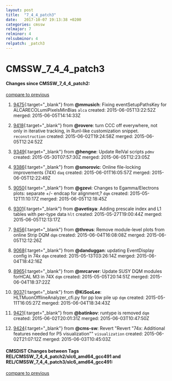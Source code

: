 ```yaml
---
layout: post
title:  "7_4_4_patch3"
date:   2017-10-07 19:13:38 +0200
categories: cmssw
relmajor: 7
relminor: 4
relsubminor: 4
relpatch: _patch3
---
```


# CMSSW_7_4_4_patch3
#### Changes since CMSSW_7_4_4_patch2:

[compare to previous](https://github.com/cms-sw/cmssw/compare/CMSSW_7_4_4_patch2...CMSSW_7_4_4_patch3)



1. [9475](http://github.com/cms-sw/cmssw/pull/9475){:target="_blank"}  from **@mmusich**: Fixing eventSetupPathsKey for ALCARECOLumiPixelsMinBias  `alca`  created: 2015-06-05T13:22:52Z merged: 2015-06-05T14:14:33Z

1. [9418](http://github.com/cms-sw/cmssw/pull/9418){:target="_blank"}  from **@rovere**: turn CCC off everywhere, not only in iterative tracking, in RunI-like customization snippet. `reconstruction`  created: 2015-06-02T19:24:58Z merged: 2015-06-05T12:24:52Z

1. [9349](http://github.com/cms-sw/cmssw/pull/9349){:target="_blank"}  from **@hengne**: Update RelVal scripts `pdmv`  created: 2015-05-30T07:57:30Z merged: 2015-06-05T12:23:05Z

1. [9386](http://github.com/cms-sw/cmssw/pull/9386){:target="_blank"}  from **@smorovic**: Online file-locking improvements (74X) `daq`  created: 2015-06-01T16:05:57Z merged: 2015-06-05T12:22:49Z

1. [9050](http://github.com/cms-sw/cmssw/pull/9050){:target="_blank"}  from **@gzevi**: Changes to Egamma/Electrons plots: separate +/- endcap for alignment,? `dqm`  created: 2015-05-12T11:10:17Z merged: 2015-06-05T12:18:45Z

1. [9301](http://github.com/cms-sw/cmssw/pull/9301){:target="_blank"}  from **@avetisya**: Adding prescale index and L1 tables with per-type data `hlt`  created: 2015-05-27T19:00:44Z merged: 2015-06-05T12:13:17Z

1. [9456](http://github.com/cms-sw/cmssw/pull/9456){:target="_blank"}  from **@threus**: Remove module-level plots from online Strip DQM  `dqm`  created: 2015-06-04T16:08:08Z merged: 2015-06-05T12:12:26Z

1. [9068](http://github.com/cms-sw/cmssw/pull/9068){:target="_blank"}  from **@danduggan**: updating EventDisplay config in 74x `dqm`  created: 2015-05-13T03:26:14Z merged: 2015-06-04T18:42:16Z

1. [8965](http://github.com/cms-sw/cmssw/pull/8965){:target="_blank"}  from **@mrcarver**: Update SUSY DQM modules forHCAL M3 in 74X `dqm`  created: 2015-05-05T20:14:51Z merged: 2015-06-04T18:37:22Z

1. [9037](http://github.com/cms-sw/cmssw/pull/9037){:target="_blank"}  from **@KiSooLee**: HLTMuonOfflineAnalyzer_cfi.py for pp low pile up `dqm`  created: 2015-05-11T16:05:27Z merged: 2015-06-04T18:34:43Z

1. [9421](http://github.com/cms-sw/cmssw/pull/9421){:target="_blank"}  from **@batinkov**: runtype is removed `dqm`  created: 2015-06-02T20:01:31Z merged: 2015-06-03T10:47:50Z

1. [9424](http://github.com/cms-sw/cmssw/pull/9424){:target="_blank"}  from **@cms-sw**: Revert "Revert "74x: Additional features needed for P5 visualization"" `visualization`  created: 2015-06-02T21:07:12Z merged: 2015-06-03T10:45:03Z

#### CMSDIST Changes between Tags REL/CMSSW_7_4_4_patch2/slc6_amd64_gcc491 and REL/CMSSW_7_4_4_patch3/slc6_amd64_gcc491:

[compare to previous](https://github.com/cms-sw/cmsdist/compare/REL/CMSSW_7_4_4_patch2/slc6_amd64_gcc491...REL/CMSSW_7_4_4_patch3/slc6_amd64_gcc491)


